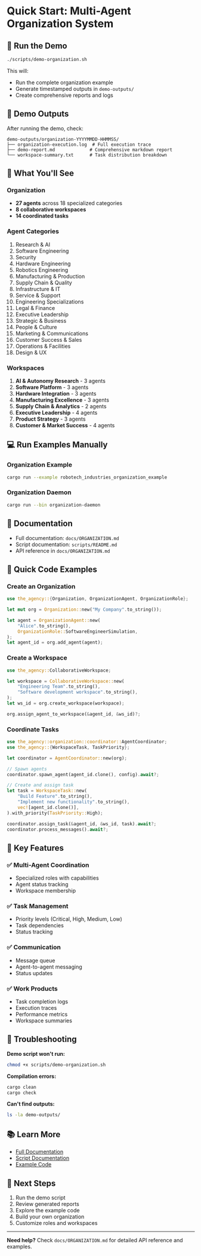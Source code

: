 # Quick Start: Multi-Agent Organization System

## 🚀 Run the Demo

```bash
./scripts/demo-organization.sh
```

This will:
- Run the complete organization example
- Generate timestamped outputs in `demo-outputs/`
- Create comprehensive reports and logs

## 📂 Demo Outputs

After running the demo, check:
```
demo-outputs/organization-YYYYMMDD-HHMMSS/
├── organization-execution.log  # Full execution trace
├── demo-report.md             # Comprehensive markdown report
└── workspace-summary.txt      # Task distribution breakdown
```

## 🎯 What You'll See

### Organization
- **27 agents** across 18 specialized categories
- **8 collaborative workspaces**
- **14 coordinated tasks**

### Agent Categories
1. Research & AI
2. Software Engineering
3. Security
4. Hardware Engineering
5. Robotics Engineering
6. Manufacturing & Production
7. Supply Chain & Quality
8. Infrastructure & IT
9. Service & Support
10. Engineering Specializations
11. Legal & Finance
12. Executive Leadership
13. Strategic & Business
14. People & Culture
15. Marketing & Communications
16. Customer Success & Sales
17. Operations & Facilities
18. Design & UX

### Workspaces
1. **AI & Autonomy Research** - 3 agents
2. **Software Platform** - 3 agents
3. **Hardware Integration** - 3 agents
4. **Manufacturing Excellence** - 3 agents
5. **Supply Chain & Analytics** - 2 agents
6. **Executive Leadership** - 4 agents
7. **Product Strategy** - 3 agents
8. **Customer & Market Success** - 4 agents

## 💻 Run Examples Manually

### Organization Example
```bash
cargo run --example robotech_industries_organization_example
```

### Organization Daemon
```bash
cargo run --bin organization-daemon
```

## 📖 Documentation

- Full documentation: `docs/ORGANIZATION.md`
- Script documentation: `scripts/README.md`
- API reference in `docs/ORGANIZATION.md`

## 🔧 Quick Code Examples

### Create an Organization
```rust
use the_agency::{Organization, OrganizationAgent, OrganizationRole};

let mut org = Organization::new("My Company".to_string());

let agent = OrganizationAgent::new(
    "Alice".to_string(),
    OrganizationRole::SoftwareEngineerSimulation,
);
let agent_id = org.add_agent(agent);
```

### Create a Workspace
```rust
use the_agency::CollaborativeWorkspace;

let workspace = CollaborativeWorkspace::new(
    "Engineering Team".to_string(),
    "Software development workspace".to_string(),
);
let ws_id = org.create_workspace(workspace);

org.assign_agent_to_workspace(&agent_id, &ws_id)?;
```

### Coordinate Tasks
```rust
use the_agency::organization::coordinator::AgentCoordinator;
use the_agency::{WorkspaceTask, TaskPriority};

let coordinator = AgentCoordinator::new(org);

// Spawn agents
coordinator.spawn_agent(agent_id.clone(), config).await?;

// Create and assign task
let task = WorkspaceTask::new(
    "Build Feature".to_string(),
    "Implement new functionality".to_string(),
    vec![agent_id.clone()],
).with_priority(TaskPriority::High);

coordinator.assign_task(&agent_id, &ws_id, task).await?;
coordinator.process_messages().await?;
```

## 🎨 Key Features

### ✅ Multi-Agent Coordination
- Specialized roles with capabilities
- Agent status tracking
- Workspace membership

### ✅ Task Management
- Priority levels (Critical, High, Medium, Low)
- Task dependencies
- Status tracking

### ✅ Communication
- Message queue
- Agent-to-agent messaging
- Status updates

### ✅ Work Products
- Task completion logs
- Execution traces
- Performance metrics
- Workspace summaries

## 🐛 Troubleshooting

**Demo script won't run:**
```bash
chmod +x scripts/demo-organization.sh
```

**Compilation errors:**
```bash
cargo clean
cargo check
```

**Can't find outputs:**
```bash
ls -la demo-outputs/
```

## 📚 Learn More

- [Full Documentation](docs/ORGANIZATION.md)
- [Script Documentation](scripts/README.md)
- [Example Code](examples/robotech_industries_organization_example.rs)

## 🌟 Next Steps

1. Run the demo script
2. Review generated reports
3. Explore the example code
4. Build your own organization
5. Customize roles and workspaces

---

**Need help?** Check `docs/ORGANIZATION.md` for detailed API reference and examples.
